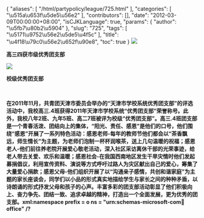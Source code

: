{
    "aliases": [
        "/html/partypolicy/league/725.html"
    ],
    "categories": [
        "\u515a\u653f\u5de5\u56e2"
    ],
    "contributors": [],
    "date": "2012-03-09T00:00:00+08:00",
    "isCJKLanguage": true,
    "params": {
        "author": "\u5fb7\u80b2\u5904"
    },
    "slug": "725",
    "tags": [
        "\u5171\u9752\u56e2\u5de5\u4f5c"
    ],
    "title": "\u4f18\u79c0\u56e2\u652f\u90e8",
    "toc": true
}
**![](https://cdn.tfls.online/mirror/full/ed61bcced5fb954ec51506af1d7f6e0670730e00.jpg)**

**高三四获市级优秀团支部**

**![](https://cdn.tfls.online/mirror/full/60de9b90bb21c3fe70e9cc765b4b197957edfff5.jpg)**

**校级优秀团支部**

 

**在2011年11月，共青团天津市委员会举办的“天津市学校系统优秀团支部”的评选活动中，我校高三.4班获得2011年天津市学校系统“优秀团支部”荣誉称号。此外，我校八年2班、九年5班、高二7班被评为校级“优秀团支部”。高三.4班团支部是一个青春活泼、团结向上的集体，“阳光、责任、感恩”是他们的口号，他们围绕“感恩”开展了一系列特色活动：感恩老师-每年的教师节他们都会以“茶香飘远，师生情长”为主题，为老师们泡制一杯杯润喉茶，送上几句温暖的祝福；感恩老人-他们前往养老院开展爱心敬老活动，深入社区采访离休干部的光荣事迹，给老人带去关爱、欢乐和温暖；感恩社会-在我国西南地区发生干旱灾情时他们发起募捐倡议，利用宣传资料、演说等方式呼吁过路人为灾区献出自己的爱心，筹集了大量爱心捐款；感恩父母-他们组织开展了以“沟通亲子感情，共创和谐家庭”为主题的家长座谈会，同学们以小品的形式真实地描绘学生与家长之间的种种矛盾，以诗朗诵的形式抒发父母和孩子的心声。丰富多彩的团支部活动彰显了他们积极向上、奋力争先、团结一致、追求卓越的精神，打造出一个全面发展，更为优秀的团支部。xml:namespace prefix = o ns = "urn:schemas-microsoft-com:office:office" /?**

 

